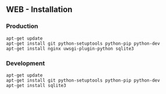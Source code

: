 
## WEB - Installation

### Production

    apt-get update
    apt-get install git python-setuptools python-pip python-dev
    apt-get install nginx uwsgi-plugin-python sqlite3
     
### Development
    
    apt-get update
    apt-get install git python-setuptools python-pip python-dev
    apt-get install sqlite3
       
